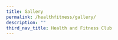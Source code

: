 ```yaml
---
title: Gallery
permalink: /healthfitness/gallery/
description: ""
third_nav_title: Health and Fitness Club
---
```

